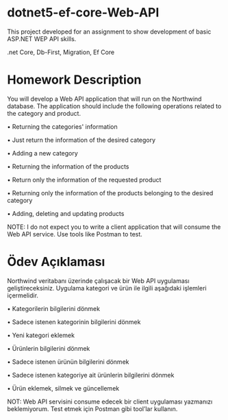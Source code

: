 # dotnet5-ef-core-Web-API

This project developed for an assignment to show development of basic ASP.NET WEP API skills.

.net Core, Db-First, Migration, Ef Core

# Homework Description

You will develop a Web API application that will run on the Northwind database. The application should include the following operations related to the category and product.

• Returning the categories' information

• Just return the information of the desired category

• Adding a new category

• Returning the information of the products

• Return only the information of the requested product

• Returning only the information of the products belonging to the desired category

• Adding, deleting and updating products


NOTE: I do not expect you to write a client application that will consume the Web API service. Use tools like Postman to test.



# Ödev Açıklaması

Northwind veritabanı üzerinde çalışacak bir Web API uygulaması geliştireceksiniz. Uygulama kategori ve ürün ile ilgili aşağıdaki işlemleri içermelidir. 

•	Kategorilerin bilgilerini dönmek

•	Sadece istenen kategorinin bilgilerini dönmek

•	Yeni kategori eklemek

•	Ürünlerin bilgilerini dönmek

•	Sadece istenen ürünün bilgilerini dönmek

•	Sadece istenen kategoriye ait ürünlerin bilgilerini dönmek

•	Ürün eklemek, silmek ve güncellemek


NOT: Web API servisini consume edecek bir client uygulaması yazmanızı beklemiyorum. Test etmek için Postman gibi tool’lar kullanın.
